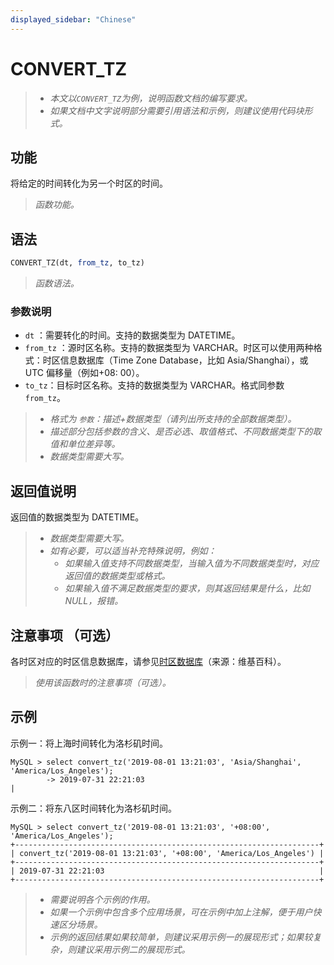```yaml
---
displayed_sidebar: "Chinese"
---
```


# CONVERT_TZ

> - *本文以`CONVERT_TZ`为例，说明函数文档的编写要求。*
> - *如果文档中文字说明部分需要引用语法和示例，则建议使用代码块形式。*

## 功能

将给定的时间转化为另一个时区的时间。

> *函数功能。*

## 语法

```sql
CONVERT_TZ(dt, from_tz, to_tz)
```

> *函数语法。*

### 参数说明

- `dt` ：需要转化的时间。支持的数据类型为 DATETIME。
- `from_tz` ：源时区名称。支持的数据类型为 VARCHAR。时区可以使用两种格式：时区信息数据库（Time Zone Database，比如 Asia/Shanghai），或 UTC 偏移量（例如+08: 00）。
- `to_tz`：目标时区名称。支持的数据类型为 VARCHAR。格式同参数 `from_tz`。

> - *格式为 `参数`：描述+数据类型（请列出所支持的全部数据类型）。*
> - *描述部分包括参数的含义、是否必选、取值格式、不同数据类型下的取值和单位差异等。*
> - *数据类型需要大写。*

## 返回值说明

返回值的数据类型为 DATETIME。

> - *数据类型需要大写。*
> - *如有必要，可以适当补充特殊说明，例如：*
>   - *如果输入值支持不同数据类型，当输入值为不同数据类型时，对应返回值的数据类型或格式。*
>   - *如果输入值不满足数据类型的要求，则其返回结果是什么，比如 NULL，报错。*

## 注意事项 （可选）

各时区对应的时区信息数据库，请参见[时区数据库](https://en.wikipedia.org/wiki/List_of_tz_database_time_zones)（来源：维基百科）。

> *使用该函数时的注意事项（可选）。*

## 示例

示例一：将上海时间转化为洛杉矶时间。

```Plain_Text
MySQL > select convert_tz('2019-08-01 13:21:03', 'Asia/Shanghai', 'America/Los_Angeles');
        -> 2019-07-31 22:21:03                                                       |
```

示例二：将东八区时间转化为洛杉矶时间。

```Plain_Text
MySQL > select convert_tz('2019-08-01 13:21:03', '+08:00', 'America/Los_Angeles');
+--------------------------------------------------------------------+
| convert_tz('2019-08-01 13:21:03', '+08:00', 'America/Los_Angeles') |
+--------------------------------------------------------------------+
| 2019-07-31 22:21:03                                                |
+--------------------------------------------------------------------+
```

> - *需要说明各个示例的作用。*
> - *如果一个示例中包含多个应用场景，可在示例中加上注解，便于用户快速区分场景。*
> - *示例的返回结果如果较简单，则建议采用示例一的展现形式；如果较复杂，则建议采用示例二的展现形式。*
